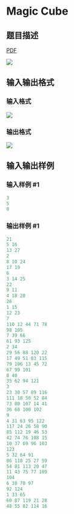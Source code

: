 # Magic Cube

## 题目描述

[problemUrl]: https://uva.onlinejudge.org/index.php?option=com_onlinejudge&Itemid=8&category=19&page=show_problem&problem=1682

[PDF](https://uva.onlinejudge.org/external/107/p10741.pdf)

![](https://cdn.luogu.com.cn/upload/vjudge_pic/UVA10741/6e49e99238614175a2c5261e081b28ddaec4f8cb.png)

## 输入输出格式

### 输入格式

![](https://cdn.luogu.com.cn/upload/vjudge_pic/UVA10741/6293ee791f420303175e9a0d481f206747c9cc27.png)

### 输出格式

![](https://cdn.luogu.com.cn/upload/vjudge_pic/UVA10741/01f17f145cbd0ab01ce86273f28babeb80ca5256.png)

## 输入输出样例

### 输入样例 #1

```cpp
3
5
0
```


### 输出样例 #1

```cpp
21
5 16
13 27
2
8 10 24
17 19
6
3 14 25
22
9 11
4 18 20
26
1 15
12 23
7
110 12 44 71 78
98 105
7 39 66
61 93 125
2 34
29 56 88 120 22
17 49 51 83 115
79 106 13 45 72
67 99 101
8 40
35 62 94 121
3
23 30 57 89 116
111 18 50 52 84
73 80 107 14 41
36 68 100 102
9
4 31 63 95 122
117 24 26 58 90
85 112 19 46 53
42 74 76 108 15
10 37 69 96 103
123
5 32 64 91
86 118 25 27 59
54 81 113 20 47
11 43 75 77 109
104
6 38 70 97
92 124
1 33 65
60 87 119 21 28
48 55 82 114 16
```


